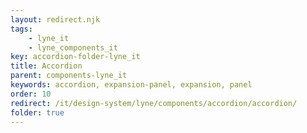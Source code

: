 ```yaml
---
layout: redirect.njk
tags: 
    - lyne_it
    - lyne_components_it
key: accordion-folder-lyne_it
title: Accordion
parent: components-lyne_it
keywords: accordion, expansion-panel, expansion, panel
order: 10
redirect: /it/design-system/lyne/components/accordion/accordion/
folder: true
---
```

